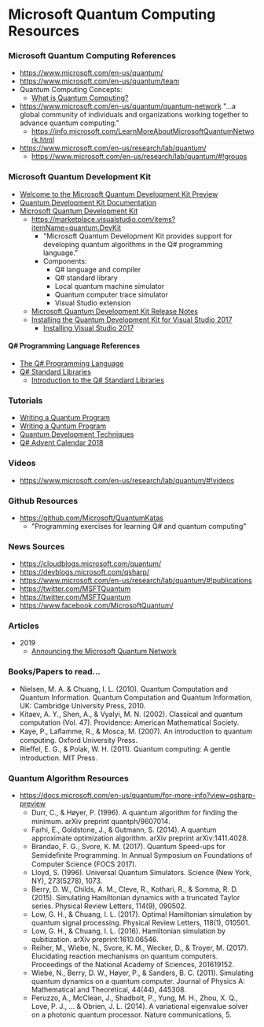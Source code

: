 
Microsoft Quantum Computing Resources
====


### Microsoft Quantum Computing References
* https://www.microsoft.com/en-us/quantum/
* https://www.microsoft.com/en-us/quantum/team
* Quantum Computing Concepts:
  * [What is Quantum Computing?](https://docs.microsoft.com/en-us/quantum/concepts/?view=qsharp-preview)
* https://www.microsoft.com/en-us/quantum/quantum-network
  "...a global community of individuals and organizations working together to advance quantum computing."
  * https://info.microsoft.com/LearnMoreAboutMicrosoftQuantumNetwork.html
* https://www.microsoft.com/en-us/research/lab/quantum/
  * https://www.microsoft.com/en-us/research/lab/quantum/#!groups


### Microsoft Quantum Development Kit 
* [Welcome to the Microsoft Quantum Development Kit Preview](https://docs.microsoft.com/en-us/quantum/?view=qsharp-preview)
* [Quantum Development Kit Documentation](https://docs.microsoft.com/en-us/quantum/?view=qsharp-preview#quantum-development-kit-documentation)
* [Microsoft Quantum Development Kit](https://www.microsoft.com/en-us/quantum/development-kit)
  * https://marketplace.visualstudio.com/items?itemName=quantum.DevKit
    * "Microsoft Quantum Development Kit provides support for developing quantum algorithms in the Q# programming language."
    * Components:
      * Q# language and compiler
      * Q# standard library
      * Local quantum machine simulator
      * Quantum computer trace simulator
      * Visual Studio extension
  * [Microsoft Quantum Development Kit Release Notes](https://docs.microsoft.com/en-us/quantum/relnotes/?view=qsharp-preview)
  * [Installing the Quantum Development Kit for Visual Studio 2017](https://docs.microsoft.com/en-us/quantum/install-guide/vs-2017?view=qsharp-preview)
    * [Installing Visual Studio 2017](https://docs.microsoft.com/en-us/visualstudio/install/install-visual-studio?view=vs-2017)



#### Q# Programming Language References
* [The Q# Programming Language](https://docs.microsoft.com/en-us/quantum/language/?view=qsharp-preview)
* [Q# Standard Libraries](https://docs.microsoft.com/en-us/qsharp/api/?view=qsharp-preview)
  * [Introduction to the Q# Standard Libraries](https://docs.microsoft.com/en-us/quantum/libraries/standard/?view=qsharp-preview)


### Tutorials
* [Writing a Quantum Program](https://docs.microsoft.com/en-us/quantum/quickstart?view=qsharp-preview&tabs=tabid-vs2017)
* [Writing a Quntum Program](https://docs.microsoft.com/en-us/quantum/quickstart?view=qsharp-preview&tabs=tabid-vs2017) 
* [Quantum Development Techniques](https://docs.microsoft.com/en-us/quantum/techniques/?view=qsharp-preview)
* [Q# Advent Calendar 2018](https://devblogs.microsoft.com/qsharp/q-advent-calendar-2018/)



### Videos
* https://www.microsoft.com/en-us/research/lab/quantum/#!videos



### Github Resources
* https://github.com/Microsoft/QuantumKatas
  * "Programming exercises for learning Q# and quantum computing"



### News Sources
* https://cloudblogs.microsoft.com/quantum/
* https://devblogs.microsoft.com/qsharp/
* https://www.microsoft.com/en-us/research/lab/quantum/#!publications
* https://twitter.com/MSFTQuantum
* https://twitter.com/MSFTQuantum
* https://www.facebook.com/MicrosoftQuantum/


### Articles
* 2019
  * [Announcing the Microsoft Quantum Network](https://cloudblogs.microsoft.com/quantum/2019/02/28/announcing-the-microsoft-quantum-network/)





### Books/Papers to read...
* Nielsen, M. A. & Chuang, I. L. (2010). Quantum Computation and Quantum Information. Quantum Computation and Quantum Information, UK: Cambridge University Press, 2010.
* Kitaev, A. Y., Shen, A., & Vyalyi, M. N. (2002). Classical and quantum computation (Vol. 47). Providence: American Mathematical Society.
* Kaye, P., Laﬂamme, R., & Mosca, M. (2007). An introduction to quantum computing. Oxford University Press.
* Rieﬀel, E. G., & Polak, W. H. (2011). Quantum computing: A gentle introduction. MIT Press.



### Quantum Algorithm Resources
* https://docs.microsoft.com/en-us/quantum/for-more-info?view=qsharp-preview
  * Durr, C., & Høyer, P. (1996). A quantum algorithm for ﬁnding the minimum. arXiv preprint quantph/9607014.
  * Farhi, E., Goldstone, J., & Gutmann, S. (2014). A quantum approximate optimization algorithm. arXiv preprint arXiv:1411.4028.
  * Brandao, F. G., Svore, K. M. (2017). Quantum Speed-ups for Semideﬁnite Programming. In Annual Symposium on Foundations of Computer Science (FOCS 2017).
  * Lloyd, S. (1996). Universal Quantum Simulators. Science (New York, NY), 273(5278), 1073.
  * Berry, D. W., Childs, A. M., Cleve, R., Kothari, R., & Somma, R. D. (2015). Simulating Hamiltonian dynamics with a truncated Taylor series. Physical Review Letters, 114(9), 090502.
  * Low, G. H., & Chuang, I. L. (2017). Optimal Hamiltonian simulation by quantum signal processing. Physical Review Letters, 118(1), 010501.
  * Low, G. H., & Chuang, I. L. (2016). Hamiltonian simulation by qubitization. arXiv preprint:1610.06546.
  * Reiher, M., Wiebe, N., Svore, K. M., Wecker, D., & Troyer, M. (2017). Elucidating reaction mechanisms on quantum computers. Proceedings of the National Academy of Sciences, 201619152.
  * Wiebe, N., Berry, D. W., Høyer, P., & Sanders, B. C. (2011). Simulating quantum dynamics on a quantum computer. Journal of Physics A: Mathematical and Theoretical, 44(44), 445308.
  * Peruzzo, A., McClean, J., Shadbolt, P., Yung, M. H., Zhou, X. Q., Love, P. J., ... & Obrien, J. L. (2014). A variational eigenvalue solver on a photonic quantum processor. Nature communications, 5.





